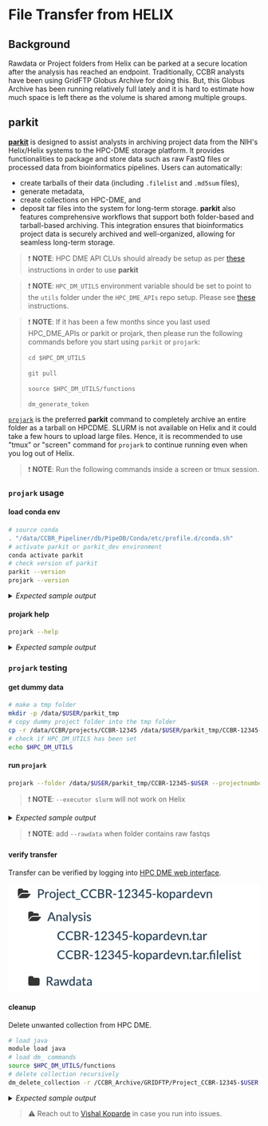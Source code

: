 # File Transfer from HELIX

##  <a name='Background'></a>Background

Rawdata or Project folders from Helix can be parked at a secure location after the analysis has reached an endpoint. Traditionally, CCBR analysts have been using GridFTP Globus Archive for doing this. But, this Globus Archive has been running relatively full lately and it is hard to estimate how much space is left there as the volume is shared among multiple groups.

## <a name='parkit'></a>parkit

[**parkit**](https://github.com/CCBR/parkit) is designed to assist analysts in archiving project data from the NIH's Helix/Helix systems to the HPC-DME storage platform. It provides functionalities to package and store data such as raw FastQ files or processed data from bioinformatics pipelines. Users can automatically:
- create tarballs of their data (including `.filelist` and `.md5sum` files), 
- generate metadata, 
- create collections on HPC-DME, and 
- deposit tar files into the system for long-term storage. 
**parkit** also features comprehensive workflows that support both folder-based and tarball-based archiving. This integration ensures that bioinformatics project data is securely archived and well-organized, allowing for seamless long-term storage.

> ❗  **NOTE**: HPC DME API CLUs should already be setup as per [these](setup.md) instructions in order to use **parkit**

> ❗  **NOTE**: `HPC_DM_UTILS` environment variable should be set to point to the `utils` folder under the `HPC_DME_APIs` repo setup. Please see [these](setup.md#edit-bashrc) instructions.

> ❗  **NOTE**: If it has been a few months since you last used HPC_DME_APIs or parkit or projark, then please run the following commands before you start using `parkit` or `projark`: 
> 
> `cd $HPC_DM_UTILS`
> 
> `git pull` 
> 
> `source $HPC_DM_UTILS/functions`
> 
> `dm_generate_token`

[`projark`](https://github.com/CCBR/parkit) is the preferred **parkit** command to completely archive an entire folder as a tarball on HPCDME. SLURM is not available on Helix and it could take a few hours to upload large files. Hence, it is recommended to use "tmux" or "screen" command for `projark` to continue running even when you log out of Helix.

> ❗  **NOTE**: Run the following commands inside a screen or tmux session.

###  <a name='projarkusage'></a>`projark` usage

#### load conda env

```bash
# source conda
. "/data/CCBR_Pipeliner/db/PipeDB/Conda/etc/profile.d/conda.sh"
# activate parkit or parkit_dev environment
conda activate parkit
# check version of parkit
parkit --version
projark --version
```

<details>
  <summary><em>Expected sample output</em></summary>

```bash
v2.1.2
projark is using the following parkit version:
v2.1.2
```
</details>

#### projark help

```bash
projark --help
```
<details>
  <summary><em>Expected sample output</em></summary>

```bash
usage: projark [-h] --folder FOLDER --projectnumber PROJECTNUMBER
               [--executor EXECUTOR] [--rawdata] [--cleanup]

Wrapper for folder2hpcdme for quick CCBR project archiving!

options:
  -h, --help            show this help message and exit
  --folder FOLDER       Input folder path to archive
  --projectnumber PROJECTNUMBER
                        CCBR project number.. destination will be
                        /CCBR_Archive/GRIDFTP/Project_CCBR-<projectnumber>
  --executor EXECUTOR   slurm or local
  --rawdata             If tarball is rawdata and needs to go under folder
                        Rawdata
  --cleanup             post transfer step to delete local files
```

</details>

### <a name='projarktest'></a>`projark` testing

#### get dummy data

```bash
# make a tmp folder
mkdir -p /data/$USER/parkit_tmp
# copy dummy project folder into the tmp folder
cp -r /data/CCBR/projects/CCBR-12345 /data/$USER/parkit_tmp/CCBR-12345-$USER
# check if HPC_DM_UTILS has been set
echo $HPC_DM_UTILS
```

#### run `projark`

```bash
projark --folder /data/$USER/parkit_tmp/CCBR-12345-$USER --projectnumber 12345-$USER --executor local
```

> ❗ **NOTE**: `--executor slurm` will not work on Helix

<details>
  <summary><em>Expected sample output</em></summary>

```bash
SOURCE_CONDA_CMD is set to: . "/data/CCBR_Pipeliner/db/PipeDB/Conda/etc/profile.d/conda.sh"
HPC_DM_UTILS is set to: /data/kopardevn/GitRepos/HPC_DME_APIs/utils
parkit_folder2hpcdme --folder "/data/$USER/parkit_tmp/CCBR-12345-$USER" --dest "/CCBR_Archive/GRIDFTP/Project_CCBR-12345-kopardevn" --projecttitle "CCBR-12345-kopardevn" --projectdesc "CCBR-12345-kopardevn" --executor "local" --hpcdmutilspath /data/kopardevn/GitRepos/HPC_DME_APIs/utils --makereadme
################ Running createtar #############################
parkit createtar --folder "/data/$USER/parkit_tmp/CCBR-12345-$USER"
tar cvf /data/$USER/parkit_tmp/CCBR-12345-$USER.tar /data/$USER/parkit_tmp/CCBR-12345-$USER > /data/$USER/parkit_tmp/CCBR-12345-$USER.tar.filelist
createmetadata: /data/$USER/parkit_tmp/CCBR-12345-$USER.tar file was created!
createmetadata: /data/$USER/parkit_tmp/CCBR-12345-$USER.tar.filelist file was created!
createmetadata: /data/$USER/parkit_tmp/CCBR-12345-$USER.tar.md5 file was created!
createmetadata: /data/$USER/parkit_tmp/CCBR-12345-$USER.tar.filelist.md5 file was created!
################################################################
############ Running createemptycollection ######################
parkit createemptycollection --dest "/CCBR_Archive/GRIDFTP/Project_CCBR-12345-kopardevn" --projectdesc "CCBR-12345-kopardevn" --projecttitle "CCBR-12345-kopardevn"
module load java/11.0.21 && source $HPC_DM_UTILS/functions && dm_register_collection /dev/shm/a213dedc-9363-44ec-8a7a-d29f2345a0b5.json /CCBR_Archive/GRIDFTP/Project_CCBR-12345-kopardevn
cat /dev/shm/a213dedc-9363-44ec-8a7a-d29f2345a0b5.json && rm -f /dev/shm/a213dedc-9363-44ec-8a7a-d29f2345a0b5.json
module load java/11.0.21 && source $HPC_DM_UTILS/functions && dm_register_collection /dev/shm/cabf7826-81b5-4b6a-addd-09fbcf279591.json /CCBR_Archive/GRIDFTP/Project_CCBR-12345-kopardevn/Analysis
module load java/11.0.21 && source $HPC_DM_UTILS/functions && dm_register_collection /dev/shm/cabf7826-81b5-4b6a-addd-09fbcf279591.json /CCBR_Archive/GRIDFTP/Project_CCBR-12345-kopardevn/Rawdata
cat /dev/shm/cabf7826-81b5-4b6a-addd-09fbcf279591.json && rm -f /dev/shm/cabf7826-81b5-4b6a-addd-09fbcf279591.json
################################################################
########### Running createmetadata ##############################
parkit createmetadata --tarball "/data/$USER/parkit_tmp/CCBR-12345-$USER.tar" --dest "/CCBR_Archive/GRIDFTP/Project_CCBR-12345-kopardevn"
createmetadata: /data/$USER/parkit_tmp/CCBR-12345-$USER.tar.metadata.json file was created!
createmetadata: /data/$USER/parkit_tmp/CCBR-12345-$USER.tar.filelist.metadata.json file was created!
################################################################
############# Running deposittar ###############################
parkit deposittar --tarball "/data/$USER/parkit_tmp/CCBR-12345-$USER.tar" --dest "/CCBR_Archive/GRIDFTP/Project_CCBR-12345-kopardevn"
module load java/11.0.21 && source $HPC_DM_UTILS/functions && dm_register_dataobject /data/$USER/parkit_tmp/CCBR-12345-$USER.tar.filelist.metadata.json /CCBR_Archive/GRIDFTP/Project_CCBR-12345-kopardevn/Analysis/CCBR-12345.tar.filelist /data/$USER/parkit_tmp/CCBR-12345-$USER.tar.filelist
module load java/11.0.21 && source $HPC_DM_UTILS/functions && dm_register_dataobject_multipart /data/$USER/parkit_tmp/CCBR-12345-$USER.tar.metadata.json /CCBR_Archive/GRIDFTP/Project_CCBR-12345-kopardevn/Analysis/CCBR-12345.tar /data/$USER/parkit_tmp/CCBR-12345-$USER.tar
################################################################
```

</details>


> ❗  **NOTE**: add `--rawdata` when folder contains raw fastqs

#### verify transfer

Transfer can be verified by logging into [HPC DME web interface](https://hpcdmeweb.nci.nih.gov/browse?base).

![alt text](verification.png)

#### cleanup

Delete unwanted collection from HPC DME.

```bash
# load java
module load java
# load dm_ commands
source $HPC_DM_UTILS/functions
# delete collection recursively
dm_delete_collection -r /CCBR_Archive/GRIDFTP/Project_CCBR-12345-$USER
```

<details>
  <summary><em>Expected sample output</em></summary>

```bash
Reading properties from /data/kopardevn/GitRepos/HPC_DME_APIs/utils/hpcdme.properties
WARNING: You have requested recursive delete of the collection. This will delete all files and sub-collections within it recursively. Are you sure you want to proceed? (Y/N):
Y
Would you like to see the list of files to delete ?
N
The collection /CCBR_Archive/GRIDFTP/Project_CCBR-12345-kopardevn and all files and sub-collections within it will be recursively deleted. Proceed with deletion ? (Y/N):
Y
Executing: https://hpcdmeapi.nci.nih.gov:8080/collection
Wrote results into /data/kopardevn/HPCDMELOG/tmp/getCollections_Records20241010.txt
Cmd process Completed
Oct 10, 2024 4:43:09 PM org.springframework.shell.core.AbstractShell handleExecutionResult
INFO: CLI_SUCCESS
```

</details>

> ⚠️ Reach out to [Vishal Koparde](mailto:vishal.koparde@nih.gov) in case you run into issues.



